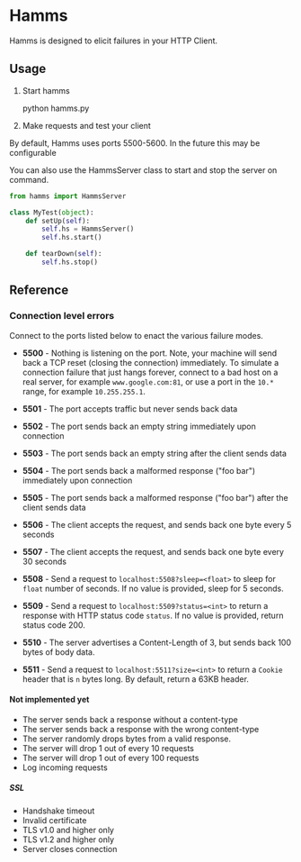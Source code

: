 # Hamms

Hamms is designed to elicit failures in your HTTP Client.

## Usage

1. Start hamms

    python hamms.py

2. Make requests and test your client

By default, Hamms uses ports 5500-5600. In the future this may be configurable

You can also use the HammsServer class to start and stop the server on command.

```python
from hamms import HammsServer

class MyTest(object):
    def setUp(self):
        self.hs = HammsServer()
        self.hs.start()

    def tearDown(self):
        self.hs.stop()
```

## Reference

### Connection level errors

Connect to the ports listed below to enact the various failure modes.

- **5500** - Nothing is listening on the port. Note, your machine will send
back a TCP reset (closing the connection) immediately. To simulate a connection
failure that just hangs forever, connect to a bad host on a real server, for
example `www.google.com:81`, or use a port in the `10.*` range, for example
`10.255.255.1`.

- **5501** - The port accepts traffic but never sends back data

- **5502** - The port sends back an empty string immediately upon connection

- **5503** - The port sends back an empty string after the client sends data

- **5504** - The port sends back a malformed response ("foo bar") immediately upon connection

- **5505** - The port sends back a malformed response ("foo bar") after the client sends data

- **5506** - The client accepts the request, and sends back one byte every 5 seconds

- **5507** - The client accepts the request, and sends back one byte every 30 seconds

- **5508** - Send a request to `localhost:5508?sleep=<float>` to sleep
for `float` number of seconds. If no value is provided, sleep for 5 seconds.

- **5509** - Send a request to `localhost:5509?status=<int>` to return
  a response with HTTP status code `status`. If no value is provided, return
  status code 200.

- **5510** - The server advertises a Content-Length of 3, but sends back 100
  bytes of body data.

- **5511** - Send a request to `localhost:5511?size=<int>` to return a `Cookie`
  header that is `n` bytes long. By default, return a 63KB header.

#### Not implemented yet

- The server sends back a response without a content-type
- The server sends back a response with the wrong content-type
- The server randomly drops bytes from a valid response.
- The server will drop 1 out of every 10 requests
- The server will drop 1 out of every 100 requests
- Log incoming requests

##### SSL

- Handshake timeout
- Invalid certificate
- TLS v1.0 and higher only
- TLS v1.2 and higher only
- Server closes connection
